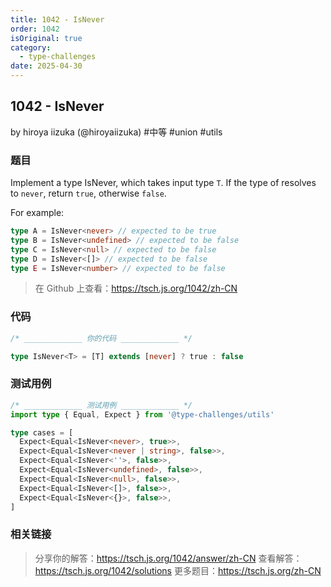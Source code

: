 ```yaml
---
title: 1042 - IsNever
order: 1042
isOriginal: true
category:
  - type-challenges
date: 2025-04-30
---
```


1042 - IsNever
-------
by hiroya iizuka (@hiroyaiizuka) #中等 #union #utils

### 题目

Implement a type IsNever, which takes input type `T`.
If the type of resolves to `never`, return `true`, otherwise `false`.

For example:

```ts
type A = IsNever<never> // expected to be true
type B = IsNever<undefined> // expected to be false
type C = IsNever<null> // expected to be false
type D = IsNever<[]> // expected to be false
type E = IsNever<number> // expected to be false
```

> 在 Github 上查看：https://tsch.js.org/1042/zh-CN

### 代码

```ts
/* _____________ 你的代码 _____________ */

type IsNever<T> = [T] extends [never] ? true : false

```

### 测试用例

```ts
/* _____________ 测试用例 _____________ */
import type { Equal, Expect } from '@type-challenges/utils'

type cases = [
  Expect<Equal<IsNever<never>, true>>,
  Expect<Equal<IsNever<never | string>, false>>,
  Expect<Equal<IsNever<''>, false>>,
  Expect<Equal<IsNever<undefined>, false>>,
  Expect<Equal<IsNever<null>, false>>,
  Expect<Equal<IsNever<[]>, false>>,
  Expect<Equal<IsNever<{}>, false>>,
]

```

### 相关链接

> 分享你的解答：https://tsch.js.org/1042/answer/zh-CN
> 查看解答：https://tsch.js.org/1042/solutions
> 更多题目：https://tsch.js.org/zh-CN
